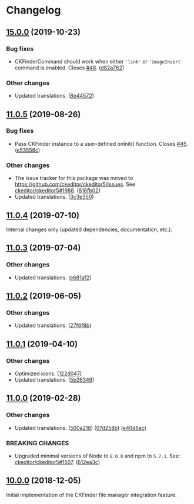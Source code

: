 Changelog
=========

## [15.0.0](https://github.com/ckeditor/ckeditor5-ckfinder/compare/v11.0.5...v15.0.0) (2019-10-23)

### Bug fixes

* CKFinderCommand should work when either `'link'` or `'imageInsert'` command is enabled. Closes [#48](https://github.com/ckeditor/ckeditor5-ckfinder/issues/48). ([d82a762](https://github.com/ckeditor/ckeditor5-ckfinder/commit/d82a762))

### Other changes

* Updated translations. ([8e44572](https://github.com/ckeditor/ckeditor5-ckfinder/commit/8e44572)) 


## [11.0.5](https://github.com/ckeditor/ckeditor5-ckfinder/compare/v11.0.4...v11.0.5) (2019-08-26)

### Bug fixes

* Pass CKFinder instance to a user-defined onInit() function. Closes [#45](https://github.com/ckeditor/ckeditor5-ckfinder/issues/45). ([e53558c](https://github.com/ckeditor/ckeditor5-ckfinder/commit/e53558c))

### Other changes

* The issue tracker for this package was moved to https://github.com/ckeditor/ckeditor5/issues. See [ckeditor/ckeditor5#1988](https://github.com/ckeditor/ckeditor5/issues/1988). ([816fb02](https://github.com/ckeditor/ckeditor5-ckfinder/commit/816fb02))
* Updated translations. ([3c3e350](https://github.com/ckeditor/ckeditor5-ckfinder/commit/3c3e350))


## [11.0.4](https://github.com/ckeditor/ckeditor5-ckfinder/compare/v11.0.3...v11.0.4) (2019-07-10)

Internal changes only (updated dependencies, documentation, etc.).


## [11.0.3](https://github.com/ckeditor/ckeditor5-ckfinder/compare/v11.0.2...v11.0.3) (2019-07-04)

### Other changes

* Updated translations. ([e681af2](https://github.com/ckeditor/ckeditor5-ckfinder/commit/e681af2))


## [11.0.2](https://github.com/ckeditor/ckeditor5-ckfinder/compare/v11.0.1...v11.0.2) (2019-06-05)

### Other changes

* Updated translations. ([27f6f8b](https://github.com/ckeditor/ckeditor5-ckfinder/commit/27f6f8b))


## [11.0.1](https://github.com/ckeditor/ckeditor5-ckfinder/compare/v11.0.0...v11.0.1) (2019-04-10)

### Other changes

* Optimized icons. ([122d047](https://github.com/ckeditor/ckeditor5-ckfinder/commit/122d047))
* Updated translations. ([5b26349](https://github.com/ckeditor/ckeditor5-ckfinder/commit/5b26349))


## [11.0.0](https://github.com/ckeditor/ckeditor5-ckfinder/compare/v10.0.0...v11.0.0) (2019-02-28)

### Other changes

* Updated translations. ([500a218](https://github.com/ckeditor/ckeditor5-ckfinder/commit/500a218)) ([07d258b](https://github.com/ckeditor/ckeditor5-ckfinder/commit/07d258b)) ([e40d6ac](https://github.com/ckeditor/ckeditor5-ckfinder/commit/e40d6ac))

### BREAKING CHANGES

* Upgraded minimal versions of Node to `8.0.0` and npm to `5.7.1`. See: [ckeditor/ckeditor5#1507](https://github.com/ckeditor/ckeditor5/issues/1507). ([612ea3c](https://github.com/ckeditor/ckeditor5-cloud-services/commit/612ea3c))


## [10.0.0](https://github.com/ckeditor/ckeditor5-ckfinder/tree/v10.0.0) (2018-12-05)

Initial implementation of the CKFinder file manager integration feature.
